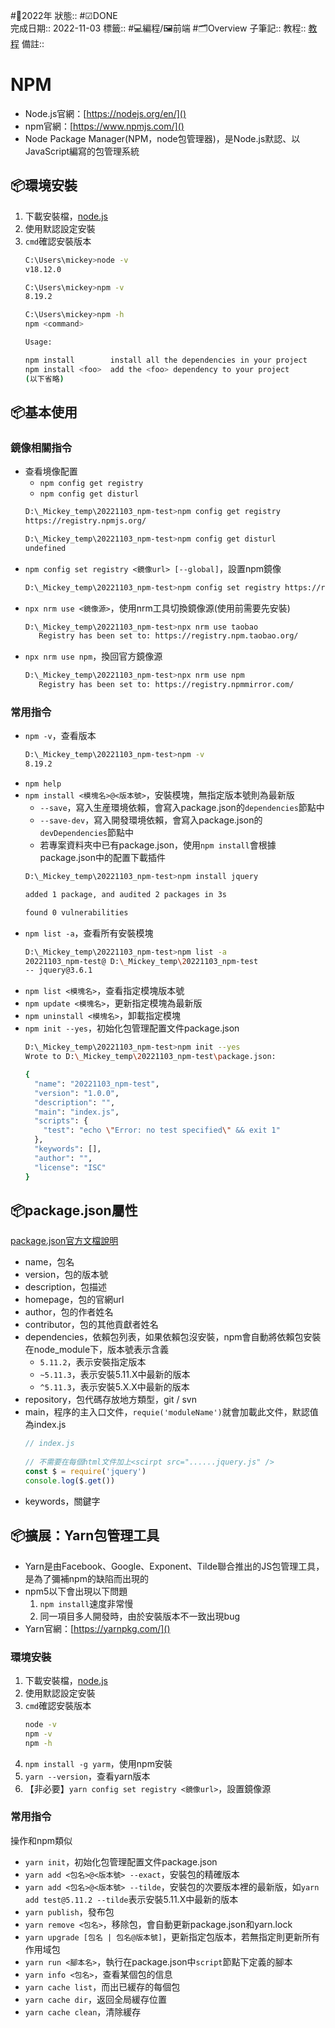 #📆2022年 
狀態:: #☑DONE  
完成日期:: 2022-11-03
標籤:: #💻編程/🖼前端 #🗂Overview 
子筆記:: 
教程:: [教程](https://www.bilibili.com/video/BV1Pz4y1S7Uv)
備註:: 

# NPM
- Node.js官網：[https://nodejs.org/en/]()
- npm官網：[https://www.npmjs.com/]()
- Node Package Manager(NPM，node包管理器)，是Node.js默認、以JavaScript編寫的包管理系統

## 📦環境安裝
1. 下載安裝檔，[node.js](https://nodejs.org)
2. 使用默認設定安裝
3. `cmd`確認安裝版本
	```bash
	C:\Users\mickey>node -v
	v18.12.0

	C:\Users\mickey>npm -v
	8.19.2
	
	C:\Users\mickey>npm -h
	npm <command>
	
	Usage:
	
	npm install        install all the dependencies in your project
	npm install <foo>  add the <foo> dependency to your project
	(以下省略)
	```

## 📦基本使用
### 鏡像相關指令
- 查看境像配置
	- `npm config get registry`
	- `npm config get disturl`
	```bash
	D:\_Mickey_temp\20221103_npm-test>npm config get registry
	https://registry.npmjs.org/
	
	D:\_Mickey_temp\20221103_npm-test>npm config get disturl
	undefined
	```
- `npm config set registry <鏡像url> [--global]`，設置npm鏡像
	```bash
	D:\_Mickey_temp\20221103_npm-test>npm config set registry https://registry.npm.taobao.org/
	```
- `npx nrm use <鏡像源>`，使用nrm工具切換鏡像源(使用前需要先安裝)
	```bash
	D:\_Mickey_temp\20221103_npm-test>npx nrm use taobao
	   Registry has been set to: https://registry.npm.taobao.org/
	```
- `npx nrm use npm`，換回官方鏡像源
	```bash
	D:\_Mickey_temp\20221103_npm-test>npx nrm use npm
	   Registry has been set to: https://registry.npmmirror.com/
	```

### 常用指令
- `npm -v`，查看版本
	```bash
	D:\_Mickey_temp\20221103_npm-test>npm -v
	8.19.2
	```
- `npm help`
- `npm install <模塊名>@<版本號>`，安裝模塊，無指定版本號則為最新版
	- `--save`，寫入生産環境依賴，會寫入package.json的`dependencies`節點中
	- `--save-dev`，寫入開發環境依賴，會寫入package.json的`devDependencies`節點中
	- 若專案資料夾中已有package.json，使用`npm install`會根據package.json中的配置下載插件
	```bash
	D:\_Mickey_temp\20221103_npm-test>npm install jquery
	
	added 1 package, and audited 2 packages in 3s
	
	found 0 vulnerabilities
	```
- `npm list -a`，查看所有安裝模塊
	```bash
	D:\_Mickey_temp\20221103_npm-test>npm list -a
	20221103_npm-test@ D:\_Mickey_temp\20221103_npm-test
	-- jquery@3.6.1
	```
- `npm list <模塊名>`，查看指定模塊版本號
- `npm update <模塊名>`，更新指定模塊為最新版
- `npm uninstall <模塊名>`，卸載指定模塊
- `npm init --yes`，初始化包管理配置文件package.json
	```bash
	D:\_Mickey_temp\20221103_npm-test>npm init --yes
	Wrote to D:\_Mickey_temp\20221103_npm-test\package.json:
	
	{
	  "name": "20221103_npm-test",
	  "version": "1.0.0",
	  "description": "",
	  "main": "index.js",
	  "scripts": {
	    "test": "echo \"Error: no test specified\" && exit 1"
	  },
	  "keywords": [],
	  "author": "",
	  "license": "ISC"
	}
	```

## 📦package.json屬性
[package.json官方文檔說明](https://docs.npmjs.com/cli/v8/configuring-npm/package-json)

- name，包名
- version，包的版本號
- description，包描述
- homepage，包的官網url
- author，包的作者姓名
- contributor，包的其他貢獻者姓名
- dependencies，依賴包列表，如果依賴包沒安裝，npm會自動將依賴包安裝在node_module下，版本號表示含義
	- `5.11.2`，表示安裝指定版本
	- `~5.11.3`，表示安裝5.11.X中最新的版本
	- `^5.11.3`，表示安裝5.X.X中最新的版本
- repository，包代碼存放地方類型，git / svn
- main，程序的主入口文件，`requie('moduleName')`就會加載此文件，默認值為index.js
	```javascript
	// index.js
	 
	// 不需要在每個html文件加上<scirpt src="......jquery.js" />
	const $ = require('jquery')
	console.log($.get())
	```
- keywords，關鍵字

## 📦擴展：Yarn包管理工具
- Yarn是由Facebook、Google、Exponent、Tilde聯合推出的JS包管理工具，是為了彌補npm的缺陷而出現的
- npm5以下會出現以下問題
	1. `npm install`速度非常慢
	2. 同一項目多人開發時，由於安裝版本不一致出現bug
- Yarn官網：[https://yarnpkg.com/]()

### 環境安裝
1. 下載安裝檔，[node.js](https://nodejs.org)
2. 使用默認設定安裝
3. `cmd`確認安裝版本
	```bash
	node -v
	npm -v
	npm -h
	```
4. `npm install -g yarm`，使用npm安裝
5. `yarn --version`，查看yarn版本
6. 【非必要】`yarn config set registry <鏡像url>`，設置鏡像源

### 常用指令
操作和npm類似
- `yarn init`，初始化包管理配置文件package.json
- `yarn add <包名>@<版本號> --exact`，安裝包的精確版本
- `yarn add <包名>@<版本號> --tilde`，安裝包的次要版本裡的最新版，如`yarn add test@5.11.2 --tilde`表示安裝5.11.X中最新的版本
- `yarn publish`，發布包
- `yarn remove <包名>`，移除包，會自動更新package.json和yarn.lock
- `yarn upgrade [包名 | 包名@版本號]`，更新指定包版本，若無指定則更新所有作用域包
- `yarn run <腳本名>`，執行在package.json中`script`節點下定義的腳本
- `yarn info <包名>`，查看某個包的信息
- `yarn cache list`，而出已緩存的每個包
- `yarn cache dir`，返回全局緩存位置
- `yarn cache clean`，清除緩存
